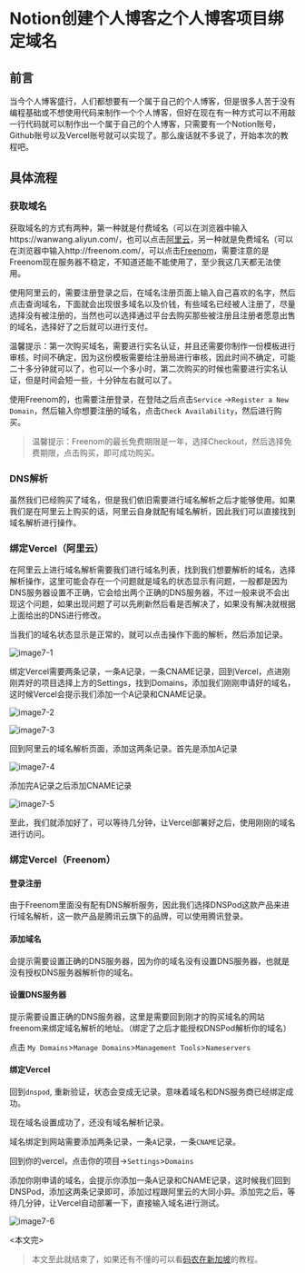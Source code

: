 # Notion创建个人博客之个人博客项目绑定域名


## 前言

当今个人博客盛行，人们都想要有一个属于自己的个人博客，但是很多人苦于没有编程基础或不想使用代码来制作一个个人博客，但好在现在有一种方式可以不用敲一行代码就可以制作出一个属于自己的个人博客，只需要有一个Notion账号，Github账号以及Vercel账号就可以实现了。那么废话就不多说了，开始本次的教程吧。

## 具体流程

### 获取域名

获取域名的方式有两种，第一种就是付费域名（可以在浏览器中输入https://wanwang.aliyun.com/，也可以点击[阿里云](https://wanwang.aliyun.com/)，另一种就是免费域名（可以在浏览器中输入http://freenom.com/，可以点击[Freenom](http://freenom.com/)，需要注意的是Freenom现在服务器不稳定，不知道还能不能使用了，至少我这几天都无法使用。

使用阿里云的，需要注册登录之后，在域名注册页面上输入自己喜欢的名字，然后点击查询域名，下面就会出现很多域名以及价钱，有些域名已经被人注册了，尽量选择没有被注册的，当然也可以选择通过平台去购买那些被注册且注册者愿意出售的域名，选择好了之后就可以进行支付。

温馨提示：第一次购买域名，需要进行实名认证，并且还需要你制作一份模板进行审核，时间不确定，因为这份模板需要给注册局进行审核，因此时间不确定，可能二十多分钟就可以了，也可以一个多小时，第二次购买的时候也需要进行实名认证，但是时间会短一些，十分钟左右就可以了。

使用Freenom的，也需要注册登录，在登陆之后点击`Service` ->`Register a New Domain`，然后输入你想要注册的域名，点击`Check Availability`，然后进行购买。

> 温馨提示：Freenom的最长免费期限是一年，选择Checkout，然后选择免费期限，点击购买，即可成功购买。

### DNS解析

虽然我们已经购买了域名，但是我们依旧需要进行域名解析之后才能够使用。如果我们是在阿里云上购买的话，阿里云自身就配有域名解析，因此我们可以直接找到域名解析进行操作。

### 绑定Vercel（阿里云）

在阿里云上进行域名解析需要我们进行域名列表，找到我们想要解析的域名，选择解析操作，这里可能会存在一个问题就是域名的状态显示有问题，一般都是因为DNS服务器设置不正确，它会给出两个正确的DNS服务器，不过一般来说不会出现这个问题，如果出现问题了可以先刷新然后看是否解决了，如果没有解决就根据上面给出的DNS进行修改。

当我们的域名状态显示是正常的，就可以点击操作下面的解析，然后添加记录。

![image7-1](https://cdn.jsdelivr.net/gh/qichenxiaoni/Picture-warehouse@main/img/image7-1.png)

绑定Vercel需要两条记录，一条A记录，一条CNAME记录，回到Vercel，点进刚刚弄好的项目选择上方的Settings，找到Domains，添加我们刚刚申请好的域名，这时候Vercel会提示我们添加一个A记录和CNAME记录。

![image7-2](https://cdn.jsdelivr.net/gh/qichenxiaoni/Picture-warehouse@main/img/image7-2.png)

![image7-3](https://cdn.jsdelivr.net/gh/qichenxiaoni/Picture-warehouse@main/img/image7-3.png)

回到阿里云的域名解析页面，添加这两条记录。首先是添加A记录

![image7-4](https://cdn.jsdelivr.net/gh/qichenxiaoni/Picture-warehouse@main/img/image7-4.png)

添加完A记录之后添加CNAME记录

![image7-5](https://cdn.jsdelivr.net/gh/qichenxiaoni/Picture-warehouse@main/img/image7-5.png)

至此，我们就添加好了，可以等待几分钟，让Vercel部署好之后，使用刚刚的域名进行访问。

### 绑定Vercel（Freenom）

#### 登录注册

由于Freenom里面没有配有DNS解析服务，因此我们选择DNSPod这款产品来进行域名解析，这一款产品是腾讯云旗下的品牌，可以使用腾讯登录。

#### 添加域名

会提示需要设置正确的DNS服务器，因为你的域名没有设置DNS服务器，也就是没有授权DNS服务器解析你的域名。

#### 设置DNS服务器

提示需要设置正确的DNS服务器，这里是需要回到刚才的购买域名的网站freenom来绑定域名解析的地址。（绑定了之后才能授权DNSPod解析你的域名）

点击 `My Domains`>`Manage Domains`>`Management Tools`>`Nameservers`

#### 绑定Vercel

回到`dnspod`, 重新验证，状态会变成无记录。意味着域名和DNS服务商已经绑定成功。

现在域名设置成功了，还没有域名解析记录。

域名绑定到网站需要添加两条记录，一条`A`记录，一条`CNAME`记录。

回到你的vercel，点击你的项目->`Settings`>`Domains`

添加你刚申请的域名，会提示你添加一条A记录和CNAME记录，这时候我们回到DNSPod，添加这两条记录即可，添加过程跟阿里云的大同小异。添加完之后，等待几分钟，让Vercel自动部署一下，直接输入域名进行测试。

![image7-6](https://cdn.jsdelivr.net/gh/qichenxiaoni/Picture-warehouse@main/img/image7-6.png)



<本文完>



> 本文至此就结束了，如果还有不懂的可以看[码农在新加坡](https://www.leftpocket.cn/post/notion/domain/)的教程。

